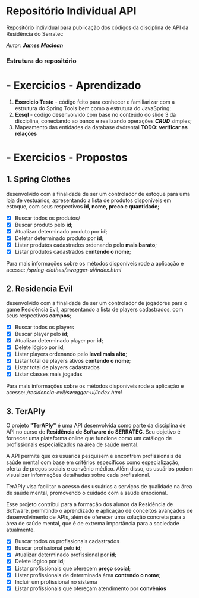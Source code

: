 # Repositório Individual **API**
Repositório individual para publicação dos códigos da disciplina de API da Residência do Serratec


*Autor: **James Maclean***

### Estrutura do repositório

# **- Exercicios - Aprendizado**

 1. **Exercicio Teste** - código feito para conhecer e familiarizar com a estrutura do Spring Tools bem como a estrutura do JavaSpring;
 2.  **Exsql** - código desenvolvido com base no conteúdo do slide 3 da disciplina, conectando ao banco e realizando operações ***CRUD*** simples;
 3.  Mapeamento das entidades da database dvdrental **TODO: verificar as relações**


# **- Exercicios - Propostos**

 

## 1. **Spring Clothes**

 desenvolvido com a finalidade de ser um controlador de estoque para uma loja de vestuários, apresentando a lista de produtos disponíveis em estoque, com seus respectivos **id, nome, preco e quantidade**;
 - [x] Buscar todos os produtos/
 - [x] Buscar produto pelo **id**;
 - [x] Atualizar determinado produto por **id**;
 - [x] Deletar determinado produto por **id**;
 - [x] Listar produtos cadastrados ordenando pelo **mais barato**;
 - [x] Listar produtos cadastrados **contendo o nome**;

Para mais informações sobre os métodos disponíveis rode a aplicação e acesse: */spring-clothes/swagger-ui/index.html*

## 2. **Residencia Evil**

 desenvolvido com a finalidade de ser um controlador de jogadores para o game Residência Evil, apresentando a lista de players cadastrados, com seus respectivos **campos**;
 - [x] Buscar todos os players
 - [x] Buscar player pelo **id**;
 - [x] Atualizar determinado player por **id**;
 - [x] Delete lógico por **id**;
 - [x] Listar players ordenando pelo **level mais alto**;
 - [x] Listar total de players ativos **contendo o nome**;
 - [x] Listar total de players cadastrados
 - [x] Listar classes mais jogadas

Para mais informações sobre os métodos disponíveis rode a aplicação e acesse: */residencia-evil/swagger-ui/index.html*

## 3. **TerAPIy**
O projeto **"TerAPIy"** é uma API desenvolvida como parte da disciplina de API no curso de **Residência de Software do SERRATEC**. Seu objetivo é fornecer uma plataforma online que funcione como um catálogo de profissionais especializados na área de saúde mental.

A API permite que os usuários pesquisem e encontrem profissionais de saúde mental com base em critérios específicos como especialização, oferta de preços sociais e convênio médico. Além disso, os usuários podem visualizar informações detalhadas sobre cada profissional.

TerAPIy visa facilitar o acesso dos usuários a serviços de qualidade na área de saúde mental, promovendo o cuidado com a saúde emocional.

Esse projeto contribui para a formação dos alunos da Residência de Software, permitindo o aprendizado e aplicação de conceitos avançados de desenvolvimento de APIs, além de oferecer uma solução concreta para a área de saúde mental, que é de extrema importância para a sociedade atualmente.

 - [x] Buscar todos os profissionais cadastrados
 - [x] Buscar profissional pelo **id**;
 - [x] Atualizar determinado profissional por **id**;
 - [x] Delete lógico por **id**;
 - [x] Listar profissionais que oferecem **preço social**;
 - [x] Listar profissionais de determinada área **contendo o nome**;
 - [x] Incluir um profissional no sistema
 - [x] Listar profissionais que ofereçam atendimento por **convênios**
